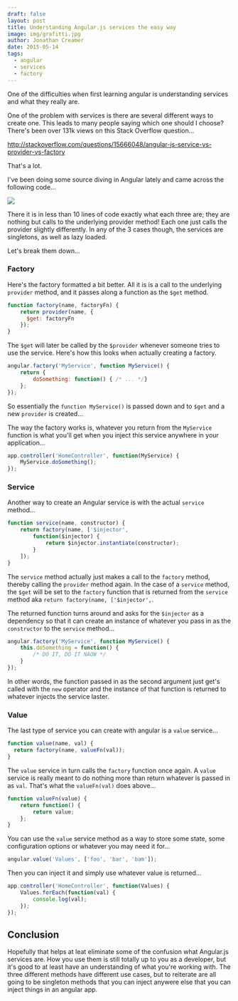 ```yaml
---
draft: false
layout: post
title: Understanding Angular.js services the easy way
image: img/grafitti.jpg
author: Jonathan Creamer
date: 2015-05-14
tags: 
  - angular
  - services
  - factory
---
```


One of the difficulties when first learning angular is understanding services and what they really are.

One of the problem with services is there are several different ways to create one. This leads to many people saying which one should I choose? There's been over 131k views on this Stack Overflow question...

http://stackoverflow.com/questions/15666048/angular-js-service-vs-provider-vs-factory

That's a lot.

I've been doing some source diving in Angular lately and came across the following code...

![](http://d.pr/i/R0zs+)

There it is in less than 10 lines of code exactly what each three are; they are nothing but calls to the underlying provider method! Each one just calls the provider slightly differently. In any of the 3 cases though, the services are singletons, as well as lazy loaded.

Let's break them down...

### Factory
Here's the factory formatted a bit better. All it is is a call to the underlying `provider` method, and it passes along a function as the `$get` method.


```js
function factory(name, factoryFn) {
    return provider(name, {
      $get: factoryFn
    });
}
```
The `$get` will later be called by the `$provider` whenever someone tries to use the service. Here's how this looks when actually creating a factory.

```js
angular.factory('MyService', function MyService() {
    return {
        doSomething: function() { /* ... */}
    };
});
```

So essentially the `function MyService()` is passed down and to `$get` and a new `provider` is created...

The way the factory works is, whatever you return from the `MyService` function is what you'll get when you inject this service anywhere in your application...

```js
app.controller('HomeController', function(MyService) {
	MyService.doSomething();
});
```


### Service
Another way to create an Angular service is with the actual `service` method...

```js
function service(name, constructor) {
    return factory(name, ['$injector',
        function($injector) {
            return $injector.instantiate(constructor);
        }
    ]);
}
```

The `service` method actually just makes a call to the `factory` method, thereby calling the `provider` method again. In the case of a `service` method, the `$get` will be set to the `factory` function that is returned from the `service` method aka `return factory(name, ['$injector',`. 

The returned function turns around and asks for the `$injector` as a dependency so that it can create an instance of whatever you pass in as the `constructor` to the `service` method...

```js
angular.factory('MyService', function MyService() {
    this.doSomething = function() {
        /* DO IT, DO IT NAOW */
    }
});
```

In other words, the function passed in as the second argument just get's called with the `new` operator and the instance of that function is returned to whatever injects the service laster. 

### Value
The last type of service you can create with angular is a `value` service...

```js
function value(name, val) {
  return factory(name, valueFn(val));
}
```

The `value` service in turn calls the `factory` function once again. A `value` service is really meant to do nothing more than return whatever is passed in as `val`. That's what the `valueFn(val)` does above...

```js
function valueFn(value) {
	return function() {
    	return value;
    };
}
```

You can use the `value` service method as a way to store some state, some configuration options or whatever you may need it for...

```js
angular.value('Values', ['foo', 'bar', 'bam']);
```

Then you can inject it and simply use whatever value is returned...

```js
app.controller('HomeController', function(Values) {
	Values.forEach(function(val) {
    	console.log(val);
    });
});
```

## Conclusion
Hopefully that helps at leat eliminate some of the confusion what Angular.js services are. How you use them is still totally up to you as a developer, but it's good to at least have an understanding of what you're working with. The three different methods have different use cases, but to reiterate are all going to be singleton methods that you can inject anywere else that you can inject things in an angular app.
